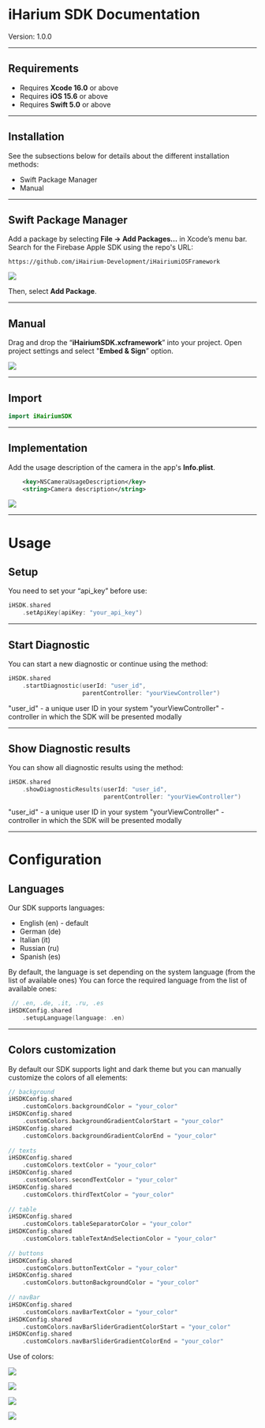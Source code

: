 # iHarium SDK Documentation
Version: 1.0.0

----------
## Requirements
- Requires **Xcode 16.0** or above
- Requires **iOS 15.6** or above
- Requires **Swift 5.0** or above
----------
## Installation

See the subsections below for details about the different installation methods:

- Swift Package Manager
- Manual
----------
## Swift Package Manager

Add a package by selecting **File → Add Packages…** in Xcode’s menu bar.
Search for the Firebase Apple SDK using the repo's URL: 

    https://github.com/iHairium-Development/iHairiumiOSFramework
![](https://github.com/iHairium-Development/iHairiumiOSFramework/blob/main/Resources/spm_img.png)


Then, select **Add Package**.

----------
## Manual

Drag and drop the “**iHairiumSDK.xcframework**” into your project.
Open project settings and select "**Embed & Sign**” option.

![](https://github.com/iHairium-Development/iHairiumiOSFramework/blob/main/Resources/manual_img.png)

----------
## Import
```swift
import iHairiumSDK
```
----------
## Implementation

Add the usage description of the camera in the app's **Info.plist**.
```xml
    <key>NSCameraUsageDescription</key>
    <string>Camera description</string>
```
![](https://github.com/iHairium-Development/iHairiumiOSFramework/blob/main/Resources/privacy_img.png)

----------
# Usage
## Setup

You need to set your “api_key” before use:
```swift
iHSDK.shared
    .setApiKey(apiKey: "your_api_key")
```
----------
## Start Diagnostic

You can start a new diagnostic or continue using the method:
```swift
iHSDK.shared
    .startDiagnostic(userId: "user_id", 
                     parentController: "yourViewController")
```

"user_id" - a unique user ID in your system 
"yourViewController" - controller in which the SDK will be presented modally

----------
## Show Diagnostic results

You can show all diagnostic results using the method:
```swift
iHSDK.shared
    .showDiagnosticResults(userId: "user_id",
                           parentController: "yourViewController")
```

"user_id" - a unique user ID in your system 
"yourViewController" - controller in which the SDK will be presented modally

----------
# Configuration
## Languages

Our SDK supports languages:

- English (en) - default
- German (de)
- Italian (it)
- Russian (ru)
- Spanish (es)

By default, the language is set depending on the system language (from the list of available ones)
You can force the required language from the list of available ones:
```swift
 // .en, .de, .it, .ru, .es
iHSDKConfig.shared
    .setupLanguage(language: .en)
```
----------
## Colors customization

By default our SDK supports light and dark theme but you can manually customize the colors of all elements:
```swift
// background
iHSDKConfig.shared
    .customColors.backgroundColor = "your_color"
iHSDKConfig.shared
    .customColors.backgroundGradientColorStart = "your_color"
iHSDKConfig.shared
    .customColors.backgroundGradientColorEnd = "your_color"
            
// texts
iHSDKConfig.shared
    .customColors.textColor = "your_color"
iHSDKConfig.shared
    .customColors.secondTextColor = "your_color"
iHSDKConfig.shared
    .customColors.thirdTextColor = "your_color"
            
// table
iHSDKConfig.shared
    .customColors.tableSeparatorColor = "your_color"
iHSDKConfig.shared
    .customColors.tableTextAndSelectionColor = "your_color"
            
// buttons
iHSDKConfig.shared
    .customColors.buttonTextColor = "your_color"
iHSDKConfig.shared
    .customColors.buttonBackgroundColor = "your_color"
            
// navBar
iHSDKConfig.shared
    .customColors.navBarTextColor = "your_color"
iHSDKConfig.shared
    .customColors.navBarSliderGradientColorStart = "your_color"
iHSDKConfig.shared
    .customColors.navBarSliderGradientColorEnd = "your_color"
```

Use of colors:

![](https://github.com/iHairium-Development/iHairiumiOSFramework/blob/main/Resources/colors_1_img.png)

![](https://github.com/iHairium-Development/iHairiumiOSFramework/blob/main/Resources/colors_2_img.png)

![](https://github.com/iHairium-Development/iHairiumiOSFramework/blob/main/Resources/colors_3_img.png)

![](https://github.com/iHairium-Development/iHairiumiOSFramework/blob/main/Resources/colors_4_img.png)


